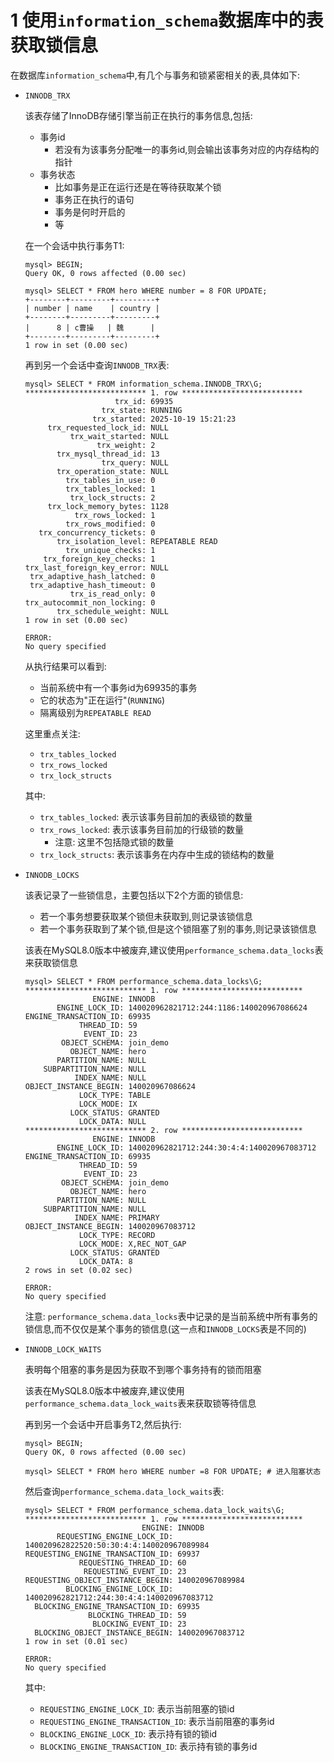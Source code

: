 # 1 使用`information_schema`数据库中的表获取锁信息

在数据库`information_schema`中,有几个与事务和锁紧密相关的表,具体如下:

- `INNODB_TRX`

    该表存储了InnoDB存储引擎当前正在执行的事务信息,包括:
    
    - 事务id
      - 若没有为该事务分配唯一的事务id,则会输出该事务对应的内存结构的指针
    - 事务状态
      - 比如事务是正在运行还是在等待获取某个锁
      - 事务正在执行的语句
      - 事务是何时开启的
      - 等

    在一个会话中执行事务T1:
    
    ```
    mysql> BEGIN;
    Query OK, 0 rows affected (0.00 sec)
    
    mysql> SELECT * FROM hero WHERE number = 8 FOR UPDATE;
    +--------+---------+---------+
    | number | name    | country |
    +--------+---------+---------+
    |      8 | c曹操   | 魏      |
    +--------+---------+---------+
    1 row in set (0.00 sec)
    ```
    
    再到另一个会话中查询`INNODB_TRX`表:
    
    ```
    mysql> SELECT * FROM information_schema.INNODB_TRX\G;
    *************************** 1. row ***************************
                        trx_id: 69935
                     trx_state: RUNNING
                   trx_started: 2025-10-19 15:21:23
         trx_requested_lock_id: NULL
              trx_wait_started: NULL
                    trx_weight: 2
           trx_mysql_thread_id: 13
                     trx_query: NULL
           trx_operation_state: NULL
             trx_tables_in_use: 0
             trx_tables_locked: 1
              trx_lock_structs: 2
         trx_lock_memory_bytes: 1128
               trx_rows_locked: 1
             trx_rows_modified: 0
       trx_concurrency_tickets: 0
           trx_isolation_level: REPEATABLE READ
             trx_unique_checks: 1
        trx_foreign_key_checks: 1
    trx_last_foreign_key_error: NULL
     trx_adaptive_hash_latched: 0
     trx_adaptive_hash_timeout: 0
              trx_is_read_only: 0
    trx_autocommit_non_locking: 0
           trx_schedule_weight: NULL
    1 row in set (0.00 sec)
    
    ERROR: 
    No query specified
    ```
    
    从执行结果可以看到:
    
    - 当前系统中有一个事务id为69935的事务
    - 它的状态为"正在运行"(`RUNNING`)
    - 隔离级别为`REPEATABLE READ`
    
    这里重点关注:
    
    - `trx_tables_locked`
    - `trx_rows_locked`
    - `trx_lock_structs`
    
    其中:
    
    - `trx_tables_locked`: 表示该事务目前加的表级锁的数量
    - `trx_rows_locked`: 表示该事务目前加的行级锁的数量
      - 注意: 这里不包括隐式锁的数量
    - `trx_lock_structs`: 表示该事务在内存中生成的锁结构的数量

- `INNODB_LOCKS`

    该表记录了一些锁信息，主要包括以下2个方面的锁信息:
    
    - 若一个事务想要获取某个锁但未获取到,则记录该锁信息
    - 若一个事务获取到了某个锁,但是这个锁阻塞了别的事务,则记录该锁信息

    该表在MySQL8.0版本中被废弃,建议使用`performance_schema.data_locks`表来获取锁信息

    ```
    mysql> SELECT * FROM performance_schema.data_locks\G;
    *************************** 1. row ***************************
                   ENGINE: INNODB
           ENGINE_LOCK_ID: 140020962821712:244:1186:140020967086624
    ENGINE_TRANSACTION_ID: 69935
                THREAD_ID: 59
                 EVENT_ID: 23
            OBJECT_SCHEMA: join_demo
              OBJECT_NAME: hero
           PARTITION_NAME: NULL
        SUBPARTITION_NAME: NULL
               INDEX_NAME: NULL
    OBJECT_INSTANCE_BEGIN: 140020967086624
                LOCK_TYPE: TABLE
                LOCK_MODE: IX
              LOCK_STATUS: GRANTED
                LOCK_DATA: NULL
    *************************** 2. row ***************************
                   ENGINE: INNODB
           ENGINE_LOCK_ID: 140020962821712:244:30:4:4:140020967083712
    ENGINE_TRANSACTION_ID: 69935
                THREAD_ID: 59
                 EVENT_ID: 23
            OBJECT_SCHEMA: join_demo
              OBJECT_NAME: hero
           PARTITION_NAME: NULL
        SUBPARTITION_NAME: NULL
               INDEX_NAME: PRIMARY
    OBJECT_INSTANCE_BEGIN: 140020967083712
                LOCK_TYPE: RECORD
                LOCK_MODE: X,REC_NOT_GAP
              LOCK_STATUS: GRANTED
                LOCK_DATA: 8
    2 rows in set (0.02 sec)
    
    ERROR: 
    No query specified
    ```

    注意: `performance_schema.data_locks`表中记录的是当前系统中所有事务的锁信息,而不仅仅是某个事务的锁信息(这一点和`INNODB_LOCKS`表是不同的)

- `INNODB_LOCK_WAITS`

    表明每个阻塞的事务是因为获取不到哪个事务持有的锁而阻塞

    该表在MySQL8.0版本中被废弃,建议使用`performance_schema.data_lock_waits`表来获取锁等待信息
    
    再到另一个会话中开启事务T2,然后执行:
    
    ```
    mysql> BEGIN;
    Query OK, 0 rows affected (0.00 sec)
    
    mysql> SELECT * FROM hero WHERE number =8 FOR UPDATE; # 进入阻塞状态
    ```

    然后查询`performance_schema.data_lock_waits`表:
    
    ```
    mysql> SELECT * FROM performance_schema.data_lock_waits\G;
    *************************** 1. row ***************************
                              ENGINE: INNODB
           REQUESTING_ENGINE_LOCK_ID: 140020962822520:50:30:4:4:140020967089984
    REQUESTING_ENGINE_TRANSACTION_ID: 69937
                REQUESTING_THREAD_ID: 60
                 REQUESTING_EVENT_ID: 23
    REQUESTING_OBJECT_INSTANCE_BEGIN: 140020967089984
             BLOCKING_ENGINE_LOCK_ID: 140020962821712:244:30:4:4:140020967083712
      BLOCKING_ENGINE_TRANSACTION_ID: 69935
                  BLOCKING_THREAD_ID: 59
                   BLOCKING_EVENT_ID: 23
      BLOCKING_OBJECT_INSTANCE_BEGIN: 140020967083712
    1 row in set (0.01 sec)
    
    ERROR: 
    No query specified
    ```
    
    其中:
    
    - `REQUESTING_ENGINE_LOCK_ID`: 表示当前阻塞的锁id
    - `REQUESTING_ENGINE_TRANSACTION_ID`: 表示当前阻塞的事务id
    - `BLOCKING_ENGINE_LOCK_ID`: 表示持有锁的锁id
    - `BLOCKING_ENGINE_TRANSACTION_ID`: 表示持有锁的事务id
